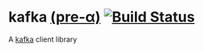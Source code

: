 kafka [(pre-α)][1] [![Build Status](https://secure.travis-ci.org/JanHenryNystrom/kafka.png)](http://travis-ci.org/JanHenryNystrom/kafka)
=====

A [kafka][2] client library

[1]: http://en.wikipedia.org/wiki/Software_release_life_cycle
     "Software release life cycle"
[2]: http://kafka.apache.org
     "Distributed publish-subscribe messaging system"

